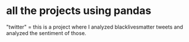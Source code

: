 # all the projects using pandas
"twitter" = this is a project where I analyzed blacklivesmatter tweets and analyzed the sentiment of those. 
